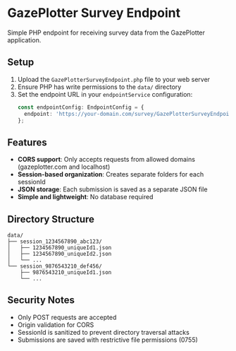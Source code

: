 # GazePlotter Survey Endpoint

Simple PHP endpoint for receiving survey data from the GazePlotter application.

## Setup

1. Upload the `GazePlotterSurveyEndpoint.php` file to your web server
2. Ensure PHP has write permissions to the `data/` directory
3. Set the endpoint URL in your `endpointService` configuration:
   ```typescript
   const endpointConfig: EndpointConfig = {
     endpoint: 'https://your-domain.com/survey/GazePlotterSurveyEndpoint.php'
   };
   ```

## Features

- **CORS support**: Only accepts requests from allowed domains (gazeplotter.com and localhost)
- **Session-based organization**: Creates separate folders for each sessionId
- **JSON storage**: Each submission is saved as a separate JSON file
- **Simple and lightweight**: No database required

## Directory Structure

```
data/
├── session_1234567890_abc123/
│   ├── 1234567890_uniqueId1.json
│   ├── 1234567890_uniqueId2.json
│   └── ...
└── session_9876543210_def456/
    ├── 9876543210_uniqueId1.json
    └── ...
```

## Security Notes

- Only POST requests are accepted
- Origin validation for CORS
- SessionId is sanitized to prevent directory traversal attacks
- Submissions are saved with restrictive file permissions (0755)

